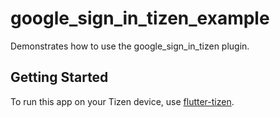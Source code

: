 # google_sign_in_tizen_example

Demonstrates how to use the google_sign_in_tizen plugin.

## Getting Started

To run this app on your Tizen device, use [flutter-tizen](https://github.com/flutter-tizen/flutter-tizen).
